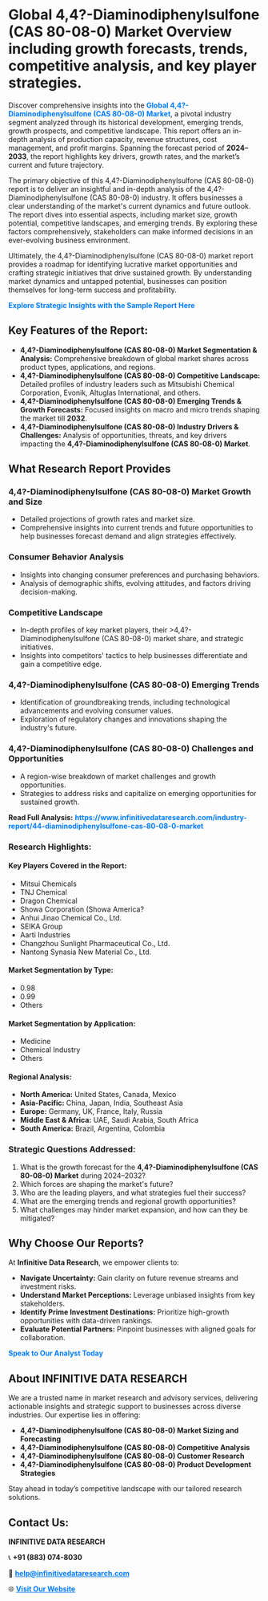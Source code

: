 <h1>Global 4,4?-Diaminodiphenylsulfone (CAS 80-08-0) Market Overview including growth forecasts, trends, competitive analysis, and key player strategies.</h1>
<p>
Discover comprehensive insights into the 
<a href="https://www.infinitivedataresearch.com/industry-report/44-diaminodiphenylsulfone-cas-80-08-0-market" rel="dofollow" style="color: #007BFF; text-decoration: none;"><strong>Global 4,4?-Diaminodiphenylsulfone (CAS 80-08-0) Market</strong></a>, a pivotal industry segment analyzed through its historical development, emerging trends, growth prospects, and competitive landscape. This report offers an in-depth analysis of production capacity, revenue structures, cost management, and profit margins. Spanning the forecast period of <strong>2024–2033</strong>, the report highlights key drivers, growth rates, and the market’s current and future trajectory.
</p>
<p>
The primary objective of this 4,4?-Diaminodiphenylsulfone (CAS 80-08-0) report is to deliver an insightful and in-depth analysis of the 4,4?-Diaminodiphenylsulfone (CAS 80-08-0) industry. It offers businesses a clear understanding of the market's current dynamics and future outlook. The report dives into essential aspects, including market size, growth potential, competitive landscapes, and emerging trends. By exploring these factors comprehensively, stakeholders can make informed decisions in an ever-evolving business environment.
</p>
<p>
Ultimately, the 4,4?-Diaminodiphenylsulfone (CAS 80-08-0) market report provides a roadmap for identifying lucrative market opportunities and crafting strategic initiatives that drive sustained growth. By understanding market dynamics and untapped potential, businesses can position themselves for long-term success and profitability.
</p>
<p>
<a href="https://www.infinitivedataresearch.com/request-sample/reportId=105393" style="color: #007BFF; text-decoration: none;"><strong>Explore Strategic Insights with the Sample Report Here</strong></a>
</p>

<h2>Key Features of the Report:</h2>
<ul>
<li><strong>4,4?-Diaminodiphenylsulfone (CAS 80-08-0) Market Segmentation & Analysis:</strong> Comprehensive breakdown of global market shares across product types, applications, and regions.</li>
<li><strong>4,4?-Diaminodiphenylsulfone (CAS 80-08-0) Competitive Landscape:</strong> Detailed profiles of industry leaders such as Mitsubishi Chemical Corporation, Evonik, Altuglas International, and others.</li>
<li><strong>4,4?-Diaminodiphenylsulfone (CAS 80-08-0) Emerging Trends & Growth Forecasts:</strong> Focused insights on macro and micro trends shaping the market till <strong>2032</strong>.</li>
<li><strong>4,4?-Diaminodiphenylsulfone (CAS 80-08-0) Industry Drivers & Challenges:</strong> Analysis of opportunities, threats, and key drivers impacting the <strong>4,4?-Diaminodiphenylsulfone (CAS 80-08-0) Market</strong>.</li>
</ul>

<h2>What Research Report Provides</h2>
<h3>4,4?-Diaminodiphenylsulfone (CAS 80-08-0) Market Growth and Size</h3>
<ul>
<li>Detailed projections of growth rates and market size.</li>
<li>Comprehensive insights into current trends and future opportunities to help businesses forecast demand and align strategies effectively.</li>
</ul>

<h3>Consumer Behavior Analysis</h3>
<ul>
<li>Insights into changing consumer preferences and purchasing behaviors.</li>
<li>Analysis of demographic shifts, evolving attitudes, and factors driving decision-making.</li>
</ul>

<h3>Competitive Landscape</h3>
<ul>
<li>In-depth profiles of key market players, their >4,4?-Diaminodiphenylsulfone (CAS 80-08-0) market share, and strategic initiatives.</li>
<li>Insights into competitors' tactics to help businesses differentiate and gain a competitive edge.</li>
</ul>

<h3>4,4?-Diaminodiphenylsulfone (CAS 80-08-0) Emerging Trends</h3>
<ul>
<li>Identification of groundbreaking trends, including technological advancements and evolving consumer values.</li>
<li>Exploration of regulatory changes and innovations shaping the industry's future.</li>
</ul>

<h3>4,4?-Diaminodiphenylsulfone (CAS 80-08-0) Challenges and Opportunities</h3>
<ul>
<li>A region-wise breakdown of market challenges and growth opportunities.</li>
<li>Strategies to address risks and capitalize on emerging opportunities for sustained growth.</li>
</ul>
<p><strong>Read Full Analysis:</strong> <a href="https://www.infinitivedataresearch.com/industry-report/44-diaminodiphenylsulfone-cas-80-08-0-market" rel="dofollow" style="color: #007BFF; text-decoration: none;"><strong>https://www.infinitivedataresearch.com/industry-report/44-diaminodiphenylsulfone-cas-80-08-0-market</strong></a></p>
<h3>Research Highlights:</h3>
<h4>Key Players Covered in the Report:</h4>
<ul><li>Mitsui Chemicals</li><li>TNJ Chemical</li><li>Dragon Chemical</li><li>Showa Corporation (Showa America?</li><li>Anhui Jinao Chemical Co., Ltd.</li><li>SEIKA Group</li><li>Aarti Industries</li><li>Changzhou Sunlight Pharmaceutical Co., Ltd.</li><li>Nantong Synasia New Material Co., Ltd.</li></ul>
<h4>Market Segmentation by Type:</h4>
<ul><li>0.98</li><li>0.99</li><li>Others</li></ul>
<h4>Market Segmentation by Application:</h4>
<ul><li>Medicine</li><li>Chemical Industry</li><li>Others</li></ul>

<h4>Regional Analysis:</h4>
<ul>
<li><strong>North America:</strong> United States, Canada, Mexico</li>
<li><strong>Asia-Pacific:</strong> China, Japan, India, Southeast Asia</li>
<li><strong>Europe:</strong> Germany, UK, France, Italy, Russia</li>
<li><strong>Middle East & Africa:</strong> UAE, Saudi Arabia, South Africa</li>
<li><strong>South America:</strong> Brazil, Argentina, Colombia</li>
</ul>

<h3>Strategic Questions Addressed:</h3>
<ol>
<li>What is the growth forecast for the <strong>4,4?-Diaminodiphenylsulfone (CAS 80-08-0) Market</strong> during 2024–2032?</li>
<li>Which forces are shaping the market's future?</li>
<li>Who are the leading players, and what strategies fuel their success?</li>
<li>What are the emerging trends and regional growth opportunities?</li>
<li>What challenges may hinder market expansion, and how can they be mitigated?</li>
</ol>

<h2>Why Choose Our Reports?</h2>
<p>At <strong>Infinitive Data Research</strong>, we empower clients to:</p>
<ul>
<li><strong>Navigate Uncertainty:</strong> Gain clarity on future revenue streams and investment risks.</li>
<li><strong>Understand Market Perceptions:</strong> Leverage unbiased insights from key stakeholders.</li>
<li><strong>Identify Prime Investment Destinations:</strong> Prioritize high-growth opportunities with data-driven rankings.</li>
<li><strong>Evaluate Potential Partners:</strong> Pinpoint businesses with aligned goals for collaboration.</li>
</ul>
<p><a href="https://www.infinitivedataresearch.com/industry-report/44-diaminodiphenylsulfone-cas-80-08-0-market" rel="dofollow" style="color: #007BFF; text-decoration: none;"><strong>Speak to Our Analyst Today</strong></a></p>

<h2>About INFINITIVE DATA RESEARCH</h2>
<p>We are a trusted name in market research and advisory services, delivering actionable insights and strategic support to businesses across diverse industries. Our expertise lies in offering:</p>
<ul>
<li><strong>4,4?-Diaminodiphenylsulfone (CAS 80-08-0) Market Sizing and Forecasting</strong></li>
<li><strong>4,4?-Diaminodiphenylsulfone (CAS 80-08-0) Competitive Analysis</strong></li>
<li><strong>4,4?-Diaminodiphenylsulfone (CAS 80-08-0) Customer Research</strong></li>
<li><strong>4,4?-Diaminodiphenylsulfone (CAS 80-08-0) Product Development Strategies</strong></li>
</ul>
<p>Stay ahead in today’s competitive landscape with our tailored research solutions.</p>

<h2>Contact Us:</h2>
<p><strong>INFINITIVE DATA RESEARCH</strong></p>
<p>📞 <strong>+91 (883) 074-8030</strong></p>
<p>📧 <strong><a href="mailto:help@infinitivedataresearch.com" style="color: #007BFF;">help@infinitivedataresearch.com</a></strong></p>
<p>🌐 <strong><a href="https://www.infinitivedataresearch.com" rel="dofollow" style="color: #007BFF;">Visit Our Website</a></strong></p>